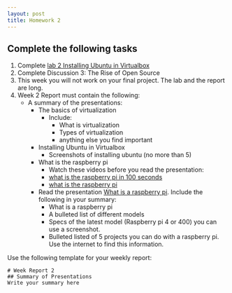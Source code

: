 ```yaml
---
layout: post
title: Homework 2
---
```

## Complete the following tasks
1. Complete [lab 2 Installing Ubuntu in Virtualbox](https://cis106.com/labs/lab2/)
2. Complete Discussion 3: The Rise of Open Source
3. This week you will not work on your final project. The lab and the report are long.
4. Week 2 Report must contain the following:
   * A summary of the presentations:
      * The basics of virtualization
         * Include:
            * What is virtualization
            * Types of virtualization
            * anything else you find important
      * Installing Ubuntu in Virtualbox
         * Screenshots of installing ubuntu (no more than 5) 
      * What is the raspberry pi
          * Watch these videos before you read the presentation:
           * [what is the raspberry pi in 100 seconds](https://www.youtube.com/watch?v=eZ74x6dVYes)
           * [what is the raspberry pi](https://www.youtube.com/watch?v=uXUjwk2-qx4)
      * Read the presentation [What is a raspberry pi](https://docs.google.com/presentation/d/e/2PACX-1vRf9IwAdDKGgJHC--ZSUbbdhcs7cQESeBB0wZsJJljZdUY0jHdVI9YYLmYEGeBKFucl2vPRvf8v6i3k/pub?start=false&loop=false&delayms=3000&slide=id.p). Include the following in your summary:
         * What is a raspberry pi
         * A bulleted list of different models
         * Specs of the latest model (Raspberry pi 4 or 400) you can use a screenshot.
         * Bulleted listed of 5 projects you can do with a raspberry pi. Use the internet to find this information. 

Use the following template for your weekly report:
```
# Week Report 2
## Summary of Presentations
Write your summary here

```